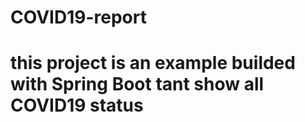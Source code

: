 # COVID19-report
# this project is an example builded with Spring Boot tant show all COVID19 status
